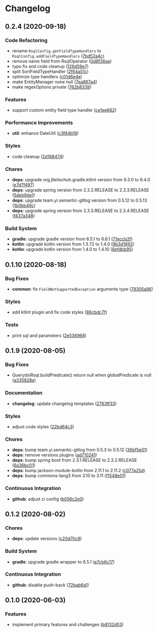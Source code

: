 # Changelog

## 0.2.4 (2020-09-18)

### Code Refactoring

- rename `RsqlConfig.getFieldTypeHandlers` to `RsqlConfig.addFieldTypeHandlers` ([7bd52a4c](https://github.com/ymind/rsql-querydsl/commit/7bd52a4c4f5314ec5ef80ccc038702ffbb229363))
- remove name field from RsqlOperator ([0d8f36ae](https://github.com/ymind/rsql-querydsl/commit/0d8f36ae77a1e185f6297123984e9fc8a3fa6582))
- typo fix and code cleanup ([126d59e7](https://github.com/ymind/rsql-querydsl/commit/126d59e7dabb1ff32b08e1bfa31a979f17fe8612))
- split SortFieldTypeHandler ([2f64a51c](https://github.com/ymind/rsql-querydsl/commit/2f64a51c0c5646f311f6a137d3bc613bc4caf1f8))
- optimize type handlers ([c01d6e4e](https://github.com/ymind/rsql-querydsl/commit/c01d6e4e1b3a21ab3030d63b9b0955b76ddd10ea))
- make EntityManager none null ([7ea867a4](https://github.com/ymind/rsql-querydsl/commit/7ea867a4a49327f7341e19ace69742a9aec45175))
- make regexOptions private ([762b8339](https://github.com/ymind/rsql-querydsl/commit/762b83399b40e30ba8b8c7b3aaebd9f6d023347c))


### Features

- support custom entity field type handler ([ce1ee662](https://github.com/ymind/rsql-querydsl/commit/ce1ee662c714e068af3b8a52a0f0e4c731d46fd6))


### Performance Improvements

- **util**: enhance DateUtil ([c3f44b19](https://github.com/ymind/rsql-querydsl/commit/c3f44b1979daccce6acc057dbe3b283122ed454c))


### Styles

- code cleanup ([2d168474](https://github.com/ymind/rsql-querydsl/commit/2d168474ed319c04de6831c43a131112e87c3448))


### Chores

- **deps**: upgrade org.jlleitschuh.gradle.ktlint version from 9.3.0 to 9.4.0 ([e7d7f497](https://github.com/ymind/rsql-querydsl/commit/e7d7f497b1e8a0e0283f1717343787f62351690a))
- **deps**: upgrade spring version from 2.3.2.RELEASE to 2.3.3.RELEASE ([5deb9de1](https://github.com/ymind/rsql-querydsl/commit/5deb9de17eb5d3896d306c942c1f9982aa12d08d))
- **deps**: upgrade team.yi.semantic-gitlog version from 0.5.12 to 0.5.13 ([1b0bb49c](https://github.com/ymind/rsql-querydsl/commit/1b0bb49c02428a1850f7edf5ffa6525d8ab4cf24))
- **deps**: upgrade spring version from 2.3.3.RELEASE to 2.3.4.RELEASE ([f437a348](https://github.com/ymind/rsql-querydsl/commit/f437a34861970107a3ef251f465e774bb012bf00))


### Build System

- **gradle**: upgrade gradle version from 6.5.1 to 6.6.1 ([71eccb2f](https://github.com/ymind/rsql-querydsl/commit/71eccb2f3f91822bb1f853a690ef6f82717b700a))
- **kotlin**: upgrade kotlin version from 1.3.72 to 1.4.0 ([9b3d1692](https://github.com/ymind/rsql-querydsl/commit/9b3d1692fecdfeaae041ae7a3cc1c1014c6aa947))
- **kotlin**: upgrade kotlin version from 1.4.0 to 1.4.10 ([8efdbb95](https://github.com/ymind/rsql-querydsl/commit/8efdbb951464e668074d36d872242ef2620c481a))


## 0.1.10 (2020-08-18)

### Bug Fixes

- **common**: fix `FieldNotSupportedException` arguments type ([79305a96](https://github.com/ymind/rsql-querydsl/commit/79305a960f69425cad91dc583ea257fd63b1cfae))


### Styles

- add ktlint plugin and fix code styles ([86cbdc7f](https://github.com/ymind/rsql-querydsl/commit/86cbdc7fff7d12af278b569fed3d1140aa7a535c))


### Tests

- print sql and parameters ([2e536968](https://github.com/ymind/rsql-querydsl/commit/2e536968f1cddbca14ecca7561d15da4568872be))


## 0.1.9 (2020-08-05)

### Bug Fixes

- QuerydslRsql.buildPredicate() return null when globalPredicate is null ([a335828e](https://github.com/ymind/rsql-querydsl/commit/a335828e0f1c2b9dfaa4101dc03a96ff10aa92d4))


### Documentation

- **changelog**: update changelog templates ([2763ff33](https://github.com/ymind/rsql-querydsl/commit/2763ff33d0c2a5724a76d2790fcbc026526c62bd))


### Styles

- adjust code styles ([22bd64c3](https://github.com/ymind/rsql-querydsl/commit/22bd64c3221f82cdbb96aaf3291bc33714595fa5))


### Chores

- **deps**: bump team.yi.semantic-gitlog from 0.5.3 to 0.5.12 ([36bf5e01](https://github.com/ymind/rsql-querydsl/commit/36bf5e01191d3691c0c73c4fc0bdfea6144469e8))
- **deps**: remove versions plugins ([ad710241](https://github.com/ymind/rsql-querydsl/commit/ad7102414c2e1a845b9dda95d457c0eb7668aa70))
- **deps**: bump spring boot from 2.3.1.RELEASE to 2.3.2.RELEASE ([6a36bc01](https://github.com/ymind/rsql-querydsl/commit/6a36bc01b6dfb7ce9333ee756507c2c044ad17c8))
- **deps**: bump jackson-module-kotlin from 2.11.1 to 2.11.2 ([c077a25d](https://github.com/ymind/rsql-querydsl/commit/c077a25d2d035ec4156f0d372e2533cc96c65df4))
- **deps**: bump commons-lang3 from 3.10 to 3.11 ([f1548e01](https://github.com/ymind/rsql-querydsl/commit/f1548e01b77ff988cc0a8f76851afa65e50a71aa))


### Continuous Integration

- **github**: adjust ci config ([b056c2e0](https://github.com/ymind/rsql-querydsl/commit/b056c2e0e60da73d749e03f82043173915ee91cf))


## 0.1.2 (2020-08-02)

### Chores

- **deps**: update versions ([c20d70c8](https://github.com/ymind/rsql-querydsl/commit/c20d70c8447c13c055f80bdb950816c533855cfc))


### Build System

- **gradle**: upgrade gradle wrapper to 6.5.1 ([e7cb6c17](https://github.com/ymind/rsql-querydsl/commit/e7cb6c17d89e77067610fbe8216d21b886b99928))


### Continuous Integration

- **github**: disable push-back ([72bab6a1](https://github.com/ymind/rsql-querydsl/commit/72bab6a185119ea11cc8c508f0d20b99d4a2d6a5))


## 0.1.0 (2020-06-03)

### Features

- implement primary features and challenges ([b8132d53](https://github.com/ymind/rsql-querydsl/commit/b8132d53c66694f519bc5104d3843f934a008200))

